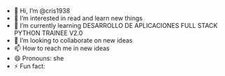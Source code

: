 - 👋 Hi, I’m @cris1938
- 👀 I’m interested in read and learn new things
- 🌱 I’m currently learning DESARROLLO DE APLICACIONES FULL STACK PYTHON TRAINEE V2.0
- 💞️ I’m looking to collaborate on new ideas
- 📫 How to reach me in new ideas
- 😄 Pronouns: she
- ⚡ Fun fact: 

<!---
cris1938/cris1938 is a ✨ special ✨ repository because its `README.md` (this file) appears on your GitHub profile.
You can click the Preview link to take a look at your changes.
--->
